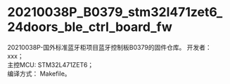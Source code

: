 # 20210038P_B0379_stm32l471zet6_24doors_ble_ctrl_board_fw

20210038P-国外标准蓝牙柜项目蓝牙控制板B0379的固件仓库。 
开发者：	xxx；  
主控MCU:	STM32L471ZET6；  
编译方式：	Makefile。
